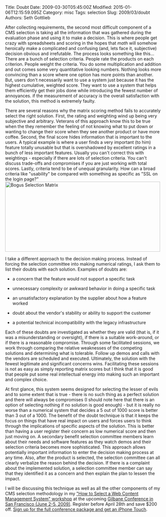Title: Doubt
Date: 2009-03-30T05:45:00Z
Modified: 2015-01-06T12:15:59.095Z
Category: misc
Tags: selection
Slug: 2009/03/doubt
Authors: Seth Gottlieb

After collecting requirements, the second most difficult component of a CMS selection is taking all the information that was gathered during the evaluation phase and using it to make a decision. This is where people get crazy with spreadsheets and scoring in the hopes that _math_ will somehow heroically make a complicated and confusing (and, lets face it, subjective) decision obvious and irrefutable. The process looks something like this... There are a bunch of selection criteria. People rate the products on each criterion. People weight the criteria. You do some multiplication and addition and out comes some very quantitative looking numbers. Nothing looks more convincing than a score where one option has more points than another. But, users don't necessarily want to use a system just because it has the highest cumulative, weighted score. They want to use a system that helps them efficiently get their jobs done while introducing the fewest number of annoyances. if the measurement of accuracy is the overall satisfaction with the solution, this method is extremely faulty.  

There are several reasons why the matrix scoring method fails to accurately select the right solution. First, the rating and weighting wind up being very subjective and arbitrary. Veterans of this approach know this to be true when the they remember the feeling of not knowing what to put down or wanting to change their score when they see another product or have more coffee. Second, the final score hides information that is important to the users. A typical example is where a user finds a very important (to him) feature totally unusable but that is overshadowed by excellent ratings in a bunch of less important features. Usually you can't correct this with weightings - especially if there are lots of selection criteria. You can't discuss trade-offs and compromises if you are just working with total scores. Lastly, criteria tend to be of unequal granularity. How can a broad criteria like "usability" be compared with something as specific as "SSL on the login page?"  
<a href="http://www.flickr.com/photos/sggottlieb/3398492532/" title="Bogus Selection Matrix by sggottlieb, on Flickr"><img alt="Bogus Selection Matrix" height="226" src="http://farm4.static.flickr.com/3462/3398492532_e158ba5cc1.jpg" width="500"/></a>  

I take a different approach to the decision making process. Instead of forcing the selection committee into making numerical ratings, I ask them to list their doubts with each solution. Examples of doubts are:  

*   a concern that the feature would not support a specific task  
    
*   unnecessary complexity or awkward behavior in doing a specific task  
    
*   an unsatisfactory explanation by the supplier about how a feature worked  
    
*   doubt about the vendor's stability or ability to support the customer  
    
*   a potential technical incompatibility with the legacy infrastructure  
    

Each of these doubts are investigated as whether they are valid (that is, if it was a misunderstanding or oversight), if there is a suitable work-around, or if there is a reasonable compromise. Through some facilitated sessions, we work through comparing the relative weaknesses of the competing solutions and determining what is tolerable. Follow up demos and calls with the vendors are scheduled and executed. Ultimately, the solution with the fewest legitimate and significant concerns wins. Facilitating these sessions is not as easy as simply reporting matrix scores but I think that it is good that people put some real intellectual energy into making such an important and complex choice.  

At first glance, this system seems designed for selecting the lesser of evils and to some extent that is true - there is no such thing as a perfect solution and there will always be compromises (I should note here that there is an option of selecting nothing if no solution is good enough) - but it is really no worse than a numerical system that decides a 5 out of 1000 score is better than 3 out of a 1000. The benefit of the doubt technique is that it keeps the focus on things that have real impact on users and forces users to think through the implications of specific aspects of the solution. This is better than having a user register their concern as low numerical score and then just moving on. A secondary benefit selection committee members learn about their needs and software features as they watch demos and their selection criteria becomes more sophisticated. This approach allows potentially important information to enter the decision making process at any time. Also, after the product is selected, the selection committee can all clearly verbalize the reason behind the decision. If there is a complaint about the implemented solution, a selection committee member can say that they identified it as a concern and then explain the plan to lessen the impact.  

I will be discussing this technique as well as all the other components of my CMS selection methodology in my ["How to Select a Web Content Management System" workshop](http://gilbanesf.com/workshops.html#workshopa) at the upcoming [Gilbane Conference in San Francisco (June 2-5, 2009)](http://gilbanesf.com). Register before April 28th and save $200 off. [Sign up for the full conference package and get an iPhone Touch](http://gilbanesf.com/registration_information.html).

